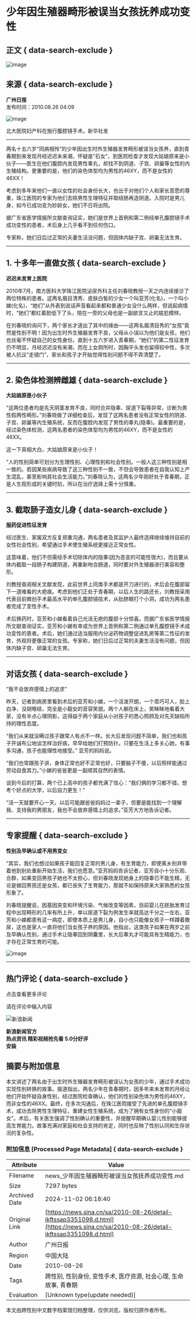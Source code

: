 # 少年因生殖器畸形被误当女孩抚养成功变性

## 正文 { data-search-exclude }


![image](https://n.sinaimg.cn/sinakd10200/360/w180h180/20230526/9235-5b764839635f7db7af4282f685456ea8.jpg)

## 来源 { data-search-exclude }
**广州日报**  
发布时间：2010.08.26 04:09

![image](https://www.sinaimg.cn/dy/o/2010-08-26/1282766994_kpY9km.jpg)

北大医院妇产科在施行腹腔镜手术。新华社发

---

两名十五六岁“同病相怜”的少年因出生时外生殖器发育畸形被误当女孩养，直到青春期到来发现月经迟迟未来潮，怀疑是“石女”，到医院检查才发现大姑娘原来是小伙子——医生在他们腹腔内发现男性睾丸，却找不到阴道、子宫、卵巢等女性的内生殖结构。更重要的是，他们的染色体型均为男性的46XY，而不是女性的46XX！

考虑到多年来他们一直以女性的社会身份长大，也出于对他们个人和家长意愿的尊重，珠江医院的专家为他们去除男性生理特征并取结肠再造阴道。入院时是男儿身，如今已成功变为妙龄女，她们不日将出院。

据广东省医学情报所文献查询证实，她们是世界上首例和第二例经单孔腹腔镜手术成功变性的患者，术后身上几乎看不到任何伤口。

专家称，她们日后过正常的夫妻生活没问题，但因体内缺子宫、卵巢无法生育。

---

## 1. 十多年一直做女孩 { data-search-exclude }

**迟迟未发育上医院**  

2010年7月，南方医科大学珠江医院泌尿外科主任刘春晓教授一天之内连续接诊了两位特殊的患者。这两名眉目清秀、皮肤白皙的少女一个叫亚芳(化名)，一个叫小娣(化名)，“她们”从外表到说话声音看起来都和普通少女没什么两样，但说起病情时，“她们”都红着脸低下了头，陪在一旁的父母也是一副欲言又止的尴尬模样。

在刘春晓的询问下，两个家长才道出了其中的缘由——这两名眉清目秀的“女孩”竟然是性别不明！因为出生时外生殖器发育不良，父母从小误以为他们是女孩，他们也丝毫不怀疑自己的女性身份。直到十五六岁进入青春期，“她们”的第二性征发育仍不明显，月经迟迟没有来潮，而在上女厕所时，因胸平头发也留得较中性，多次被人抗议“走错门”，家长和孩子才开始觉得性别问题不得不弄清楚了。

---

## 2. 染色体检测辨雌雄 { data-search-exclude }

**大姑娘原是小伙子**  

“这两位患者均是先天阴茎发育不良，同时合并隐睾、尿道下裂等异常，诊断为男性假两性畸形。”刘春晓做了详细检查后，发现了这两名患者没有正常女性的阴道、子宫、卵巢等内生殖系统，反而在腹腔内发现了男性的睾丸(隐睾)。最重要的是，经过染色体检测，这两名患者的染色体型均为男性的46XY，而不是女性的46XX。

这一下真相大白，大姑娘原来是小伙子！

“人的性别简单可划分为生理性别、心理性别和社会性别。一般人这三种性别是相一致的。若因某些疾病导致了这三种性别不一致，不但会导致患者在自我认知上产生混乱，甚至影响其社会生活能力。”刘春晓认为，这两名少年刚好处于青春期，正是人生观形成的关键时刻，所以在治疗选择上需十分慎重。

---

## 3. 截取肠子造女儿身 { data-search-exclude }

**服药促进性征发育**  

经过医生、家属双方反复郑重沟通，两名患者及其监护人最终选择继续维持目前的女性社会性别，希望通过手术使生殖系统更接近正常女性。

这意味着，他们不但需经手术切除体内的隐睾(因为恶变的可能性很大)，而且要从体内截取一段肠子构建阴道，再重新吻合肠道，同时要对外生殖器进行美容和整形。

刘教授查阅相关文献发现，此前世界上同类手术都是开刀进行的，术后会在腹部留下一道难看的大疤痕。考虑到他们正处于青春期，以后人生的路还长，刘教授采用代表目前微创手术最高水平的单孔腹腔镜技术，从肚脐眼打个小洞，成功为两名患者完成了变性手术。

术后换药时，亚芳和小娣看着自己光洁无疤的腹部十分惊喜。而据广东省医学情报所文献查询证实，亚芳和小娣有幸成为世界上首例和第二例通过单孔腹腔镜手术成功变性的患者。术后，她们通过适当服用内分泌药物调整促进乳房等第二性征的发育，外观将更像正常的女孩。专家称，她们日后过正常的夫妻生活没有问题，但因体内缺子宫、卵巢无法生育。

---

## 对话女孩 { data-search-exclude }

“我不会放弃感情上的追求”  

昨天，记者到病房里看到术后的亚芳和小娣，一个活泼开朗，一个乖巧可人，脸上白净，没胡喉结，完全是小靓女的音容笑貌。两个人躺在床上，笑眯眯地看着大家，没有半点心理阴影，这得益于两个家庭从小对孩子的悉心照顾及对先天缺陷所持的理性态度。

“我们从来就没瞒过孩子跟常人有点不一样。长大后发现问题不简单，我们也和孩子开诚布公地谈怎样治好病，早早给她们打预防针。只要在生活上多关心她，有事多沟通，孩子也能理性地接受。” 亚芳的妈妈说。

“我们也常跟孩子讲，身体正常也好不正常也好，只要脑子不傻，以后照样能通过劳动自食其力。”小娣的爸爸更是一副顺其自然的表情。

谈到今后的打算，两个已上高中的孩子都充满了信心：“我们俩的学习都不错，想考个好点的大学，以后自力更生！”

“活一天就要开心一天，以后可能跟爸爸妈妈过一辈子，但要是能找到一个理解我、支持我的男朋友，我也不会放弃感情上的追求。”亚芳大方地告诉记者。

---

## 专家提醒 { data-search-exclude }

**性别及早确认或不用男变女**  

“其实，我们也想过如果孩子能回复正常的男儿身，有生育能力，即使离乡别井带着他到别处重新开始生活，我们也愿意。”亚芳妈妈告诉记者，亚芳自小十分乐观、合群，如果变回男孩子她也不太担心，但刘春晓发现她身上的隐睾已不能生精，无论是做回男孩还是女孩，都已丧失了生育能力，那就不如保持原来大家熟悉的女孩形象了。

刘春晓提醒说，因基因突变和环境污染、气候改变等因素，目前婴儿在胚胎发育过程中出现畸形的几率有所上升，单以尿道下裂为例发生率就高达千分之一左右，亚芳和小娣都患有这一病症，即使本质上是男儿身，自小也只能像女孩子一样蹲着撒尿，这也是家人一直将他们当女孩子养的原因。他指出，这类孩子如果在两岁之前及早确认性别，通过手术让隐睾回到阴囊里，长大后睾丸才可能具有生精能力，也才存在正常生育的可能。

![image](https://n.sinaimg.cn/default/2fb77759/20151125/320X320.png)

---

## 热门评论  { data-search-exclude }

点击查看更多评论

请在评论中输入内容

![新浪新闻](https://n.sinaimg.cn/default/80905340/20200331/sinalogo.png)

**新浪新闻官方**  
**热点资讯 精彩视频抢先看 5.0分好评**  
**安装**

## 摘要与附加信息

<!-- tcd_abstract -->
本文讲述了两名由于出生时外生殖器发育畸形被误认为女孩的少年，通过手术成功实现性别转换的故事。报道指出，两名少年在青春期时，因多年来未发育的月经让他们开始怀疑自身性别，经过医院检查确认，他们的性别染色体为男性的46XY，而非女性的46XX。最终，在多次沟通后，在珠江医院接受了先进的单孔腹腔镜手术，成功去除男性生理特征，重建女性生殖系统，成为了拥有女性身份的“小靓女”。术后，有关医生强调了性别确认的重要性，并提醒早期确认婴儿性别能够提高生育能力。故事充满对家庭和社会支持的肯定，同时也反映了性别认同和生存状况的复杂性。
<!-- tcd_abstract_end -->

### 附加信息 [Processed Page Metadata] { data-search-exclude }

| Attribute       | Value                                  |
|-----------------|----------------------------------------|
| Filename        | news_少年因生殖器畸形被误当女孩抚养成功变性.md                             |
| Size            | 7297 bytes                           |
| Archived Date   | 2024-11-02 06:18:40                             |
| Original Link   | [https://news.sina.cn/sa/2010-08-26/detail-ikftssap3351098.d.html](https://news.sina.cn/sa/2010-08-26/detail-ikftssap3351098.d.html)                       |
| Author          | 广州日报                               |
| Region          | 中国大陆                               |
| Date            | 2010-08-26                                 |
| Tags            | 跨性别, 性别身份, 变性手术, 医疗资源, 社会心理, 生命故事, 青春期                                 |
| Evaluation            | [Unknown type(update needed)]                                 |
<!-- tcd_table_end -->

本文由跨性别中文数字档案馆归档整理，仅供浏览。版权归原作者所有。
